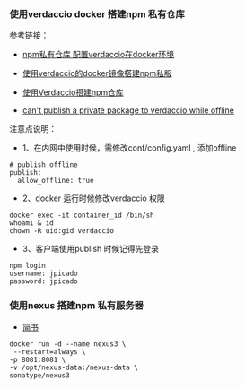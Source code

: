 ### 使用verdaccio docker 搭建npm 私有仓库

参考链接：

- [npm私有仓库 配置verdaccio在docker环境](https://www.cnblogs.com/huangenai/p/10006176.html)

- [使用verdaccio的docker镜像搭建npm私服](https://blog.csdn.net/s8460049/article/details/82191702)

- [使用Verdaccio搭建npm仓库](http://ju.outofmemory.cn/entry/338244)

- [can't publish a private package to verdaccio while offline](https://github.com/verdaccio/verdaccio/issues/78)

注意点说明：

- 1、在内网中使用时候，需修改conf/config.yaml , 添加offline

```
# publish offline
publish:
  allow_offline: true
```

- 2、docker 运行时候修改verdaccio 权限

```
docker exec -it container_id /bin/sh
whoami & id
chown -R uid:gid verdaccio
```

- 3、客户端使用publish 时候记得先登录

```
npm login
username: jpicado
password: jpicado
```
### 使用nexus 搭建npm 私有服务器

- [简书](https://www.jianshu.com/p/1674a6bc1c12)

```
docker run -d --name nexus3 \
 --restart=always \
-p 8081:8081 \
-v /opt/nexus-data:/nexus-data \
sonatype/nexus3
```
